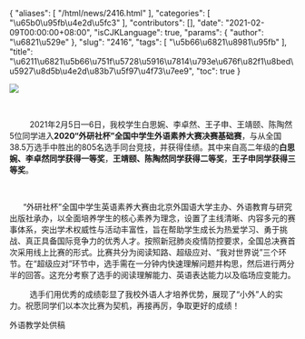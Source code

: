 {
    "aliases": [
        "/html/news/2416.html"
    ],
    "categories": [
        "\u65b0\u95fb\u4e2d\u5fc3"
    ],
    "contributors": [],
    "date": "2021-02-09T00:00:00+08:00",
    "isCJKLanguage": true,
    "params": {
        "author": "\u6821\u529e"
    },
    "slug": "2416",
    "tags": [
        "\u5b66\u6821\u8981\u95fb"
    ],
    "title": "\u6211\u6821\u5b66\u751f\u5728\u5916\u7814\u793e\u676f\u82f1\u8bed\u5927\u8d5b\u4e2d\u83b7\u5f97\u4f73\u7ee9",
    "toc": true
}

![](https://cdn.tfls.online/mirror/full/81ca3e3fa4c576a32e4cf2a3b8b4f48cac427131.jpg)




        




         2021年2月5日—6日，我校学生白思婉、李卓然、王子申、王靖颐、陈陶然5位同学进入**2020“外研社杯”全国中学生外语素养大赛决赛基础赛**，与从全国38.5万选手中胜出的805名选手同台竞技，并获得佳绩。其中来自高二年级的**白思婉、李卓然同学获得一等奖**，**王靖颐、陈陶然同学获得二等奖**，**王子申同学获得三等奖**。




       




      “外研社杯”全国中学生英语素养大赛由北京外国语大学主办、外语教育与研究出版社承办，以全面培养学生的核心素养为理念，设置了主线清晰、内容多元的赛事体系，突出学术权威性与活动丰富性，旨在帮助学生成长为热爱学习、勇于挑战、真正具备国际竞争力的优秀人才。按照新冠肺炎疫情防控要求，全国总决赛首次采用线上比赛的形式。比赛共分为阅读知路、超级应对、“我对世界说”三个环节。在“超级应对”环节中，选手需在一分钟内快速理解问题并构思，然后进行两分半的回答。这充分考察了选手的阅读理解能力、英语表达能力以及临场应变能力。




  






         选手们用优秀的成绩彰显了我校外语人才培养优势，展现了“小外”人的实力。祝愿同学们以本次比赛为契机，再接再厉，争取更好的成绩！




  





外语教学处供稿  






        


